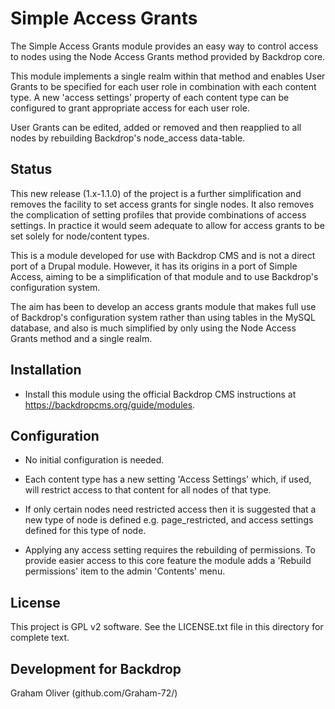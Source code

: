 # Simple Access Grants

The Simple Access Grants module provides an easy way to control
access to nodes using the Node Access Grants method provided
by Backdrop core.

This module implements a single realm within that method and enables
User Grants to be specified for each user role in combination with
each content type. A new 'access settings' property of each content
type can be configured to grant appropriate access for each user role.

User Grants can be edited, added or removed and then reapplied to
all nodes by rebuilding Backdrop's node_access data-table.

## Status

This new release (1.x-1.1.0) of the project is a further 
simplification and removes the facility to set access grants 
for single nodes. It also removes the complication of setting 
profiles that provide combinations of access settings. 
In practice it would seem adequate to allow for access grants
to be set solely for node/content types.

This is a module developed for use with Backdrop CMS and is not a
direct port of a Drupal module. However, it has its origins in a
port of Simple Access, aiming to be a simplification of that
module and to use Backdrop's configuration system.

The aim has been to develop an access grants module that makes full use
of Backdrop's configuration system rather than using tables in the
MySQL database, and also is much simplified by only using the Node
Access Grants method and a single realm.

## Installation

- Install this module using the official Backdrop CMS instructions at
  https://backdropcms.org/guide/modules.
  
  
## Configuration

- No initial configuration is needed.

- Each content type has a new setting 'Access Settings' which,
  if used, will restrict access to that content for all nodes of that type.
  
- If only certain nodes need restricted access then it is suggested
  that a new type of node is defined e.g. page_restricted, and access
  settings defined for this type of node.
  
- Applying any access setting requires the rebuilding of permissions.
  To provide easier access to this core feature the module adds a
  'Rebuild permissions' item to the admin 'Contents' menu.
  

## License

This project is GPL v2 software. See the LICENSE.txt file in this
directory for complete text.
    
        
## Development for Backdrop

Graham Oliver (github.com/Graham-72/)



